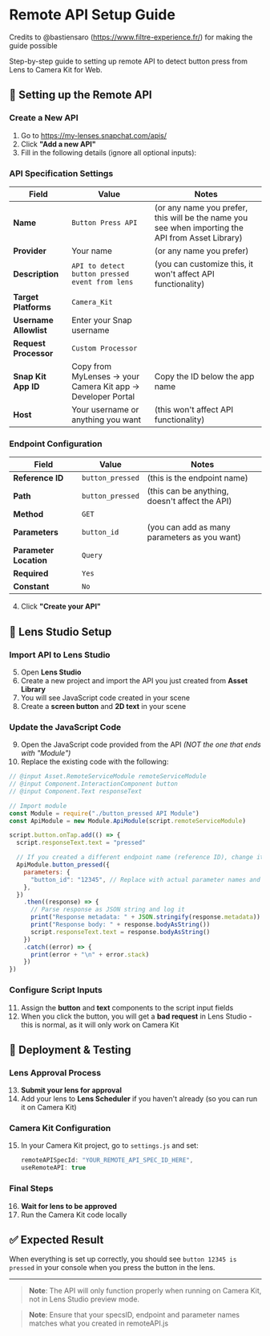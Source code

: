 # Remote API Setup Guide

Credits to @bastiensaro (https://www.filtre-experience.fr/) for making the guide possible

Step-by-step guide to setting up remote API to detect button press from Lens to Camera Kit for Web.

## 🔧 Setting up the Remote API

### Create a New API

1. Go to https://my-lenses.snapchat.com/apis/
2. Click **"Add a new API"**
3. Fill in the following details (ignore all optional inputs):

### API Specification Settings

| Field                  | Value                                                       | Notes                                                                                             |
| ---------------------- | ----------------------------------------------------------- | ------------------------------------------------------------------------------------------------- |
| **Name**               | `Button Press API`                                          | (or any name you prefer, this will be the name you see when importing the API from Asset Library) |
| **Provider**           | Your name                                                   | (or any name you prefer)                                                                          |
| **Description**        | `API to detect button pressed event from lens`              | (you can customize this, it won't affect API functionality)                                       |
| **Target Platforms**   | `Camera_Kit`                                                |                                                                                                   |
| **Username Allowlist** | Enter your Snap username                                    |                                                                                                   |
| **Request Processor**  | `Custom Processor`                                          |                                                                                                   |
| **Snap Kit App ID**    | Copy from MyLenses → your Camera Kit app → Developer Portal | Copy the ID below the app name                                                                    |
| **Host**               | Your username or anything you want                          | (this won't affect API functionality)                                                             |

### Endpoint Configuration

| Field                  | Value            | Notes                                          |
| ---------------------- | ---------------- | ---------------------------------------------- |
| **Reference ID**       | `button_pressed` | (this is the endpoint name)                    |
| **Path**               | `button_pressed` | (this can be anything, doesn't affect the API) |
| **Method**             | `GET`            |                                                |
| **Parameters**         | `button_id`      | (you can add as many parameters as you want)   |
| **Parameter Location** | `Query`          |                                                |
| **Required**           | `Yes`            |                                                |
| **Constant**           | `No`             |                                                |

4. Click **"Create your API"**

## 🎯 Lens Studio Setup

### Import API to Lens Studio

5. Open **Lens Studio**
6. Create a new project and import the API you just created from **Asset Library**
7. You will see JavaScript code created in your scene
8. Create a **screen button** and **2D text** in your scene

### Update the JavaScript Code

9. Open the JavaScript code provided from the API _(NOT the one that ends with "Module")_
10. Replace the existing code with the following:

```javascript
// @input Asset.RemoteServiceModule remoteServiceModule
// @input Component.InteractionComponent button
// @input Component.Text responseText

// Import module
const Module = require("./button_pressed API Module")
const ApiModule = new Module.ApiModule(script.remoteServiceModule)

script.button.onTap.add(() => {
  script.responseText.text = "pressed"

  // If you created a different endpoint name (reference ID), change it to ApiModule.YourEndPoint
  ApiModule.button_pressed({
    parameters: {
      "button_id": "12345", // Replace with actual parameter names and values
    },
  })
    .then((response) => {
      // Parse response as JSON string and log it
      print("Response metadata: " + JSON.stringify(response.metadata))
      print("Response body: " + response.bodyAsString())
      script.responseText.text = response.bodyAsString()
    })
    .catch((error) => {
      print(error + "\n" + error.stack)
    })
})
```

### Configure Script Inputs

11. Assign the **button** and **text** components to the script input fields
12. When you click the button, you will get a **bad request** in Lens Studio - this is normal, as it will only work on Camera Kit

## 📱 Deployment & Testing

### Lens Approval Process

13. **Submit your lens for approval**
14. Add your lens to **Lens Scheduler** if you haven't already (so you can run it on Camera Kit)

### Camera Kit Configuration

15. In your Camera Kit project, go to `settings.js` and set:
    ```javascript
    remoteAPISpecId: "YOUR_REMOTE_API_SPEC_ID_HERE",
    useRemoteAPI: true
    ```

### Final Steps

16. **Wait for lens to be approved**
17. Run the Camera Kit code locally

## ✅ Expected Result

When everything is set up correctly, you should see `button 12345 is pressed` in your console when you press the button in the lens.

---

> **Note**: The API will only function properly when running on Camera Kit, not in Lens Studio preview mode.

> **Note**: Ensure that your specsID, endpoint and parameter names matches what you created in remoteAPI.js
